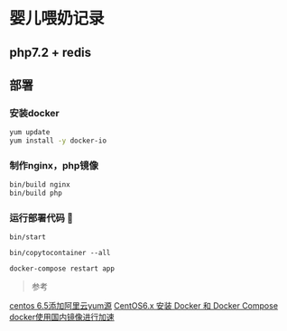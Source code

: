 # 婴儿喂奶记录

## php7.2 + redis

## 部署

### 安装docker
```sh
yum update 
yum install -y docker-io
```

### 制作nginx，php镜像
```sh
bin/build nginx
bin/build php
```

### 运行部署代码 
```
bin/start

bin/copytocontainer --all

docker-compose restart app
```


> 参考

[centos 6.5添加阿里云yum源](https://blog.csdn.net/yizhixiaocaiji26/article/details/78388526)
[CentOS6.x 安装 Docker 和 Docker Compose](https://blog.csdn.net/kinginblue/article/details/73527832)
[docker使用国内镜像进行加速](https://my.oschina.net/u/3703365/blog/1810028)
